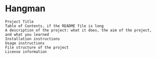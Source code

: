 # Hangman

    Project Title
    Table of Contents, if the README file is long
    A description of the project: what it does, the aim of the project, and what you learned
    Installation instructions
    Usage instructions
    File structure of the project
    License information
